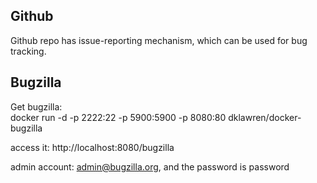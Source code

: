 Github
--------------

Github repo has issue-reporting mechanism, which can be used for bug tracking.


Bugzilla
-------------------
Get bugzilla:  
docker run -d -p 2222:22 -p 5900:5900 -p 8080:80 dklawren/docker-bugzilla

access it: http://localhost:8080/bugzilla

admin account: admin@bugzilla.org, and the password is password
